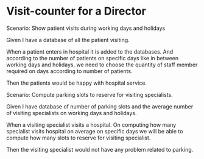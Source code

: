 # Visit-counter for a Director

Scenario: Show patient visits during working days and holidays

Given I have a database of all the patient visiting.

When a patient enters in hospital it is added to the databases. 
And according to the number of patients on specific days like in between working days and holidays,
we need to choose the quantity of staff member required on days according to number of patients.

Then the patients would be happy with hospital service.


Scenario: Compute parking slots to reserve for visiting specialists.

Given I have database of number of parking slots and the average number of visiting specialists on working days and holidays.

When a visiting specialist visits a hospital. 
On computing how many specialist visits hospital on average on specific days we will be able to compute how many slots to reserve for visiting specialist.

Then the visiting specialist would not have any problem related to parking. 

